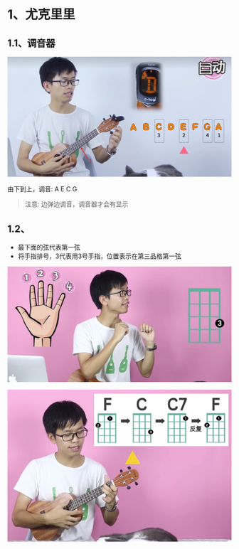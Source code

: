 # 1、尤克里里

## 1.1、调音器

![](尤克里里(一).assets/1.png)



由下到上，调音: A E C G

> 注意: 边弹边调音，调音器才会有显示



## 1.2、

- 最下面的弦代表第一弦
- 将手指排号，3代表用3号手指，位置表示在第三品格第一弦

![](尤克里里(一).assets/3.png)



![](尤克里里(一).assets/2.png)



















































